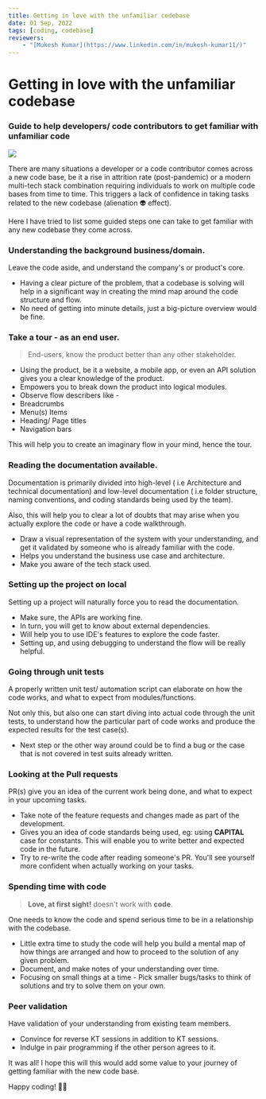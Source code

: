 ```yaml
---
title: Getting in love with the unfamiliar codebase
date: 01 Sep, 2022
tags: [coding, codebase]
reviewers:
    - "[Mukesh Kumar](https://www.linkedin.com/in/mukesh-kumar11/)"
---
```


# Getting in love with the unfamiliar codebase
### Guide to help developers/ code contributors to get familiar with unfamiliar code


![](./getting-in-love-with-the-unfamiliar-codebase.avif)

There are many situations a developer or a code contributor comes across a new code base, be it a rise in attrition rate (post-pandemic) or a modern multi-tech stack combination requiring individuals to work on multiple code bases from time to time. This triggers a lack of confidence in taking tasks related to the new codebase (alienation 👽 effect). 

Here I have tried to list some guided steps one can take to get familiar with any new codebase they come across.

### Understanding the background business/domain.
Leave the code aside, and understand the company's or product's core. 
- Having a clear picture of the problem, that a codebase is solving will help in a significant way in creating the mind map around the code structure and flow.
- No need of getting into minute details, just a big-picture overview would be fine.

### Take a tour - as an end user.
> End-users, know the product better than any other stakeholder.  

- Using the product, be it a website, a mobile app, or even an API solution gives you a clear knowledge of the product.
- Empowers you to break down the product into logical modules.
- Observe flow describers like -  
 - Breadcrumbs
 - Menu(s) Items
 - Heading/ Page titles
 - Navigation bars

This will help you to create an imaginary flow in your mind, hence the tour.
 
### Reading the documentation available.
Documentation is primarily divided into high-level ( i.e Architecture and technical documentation) and low-level documentation ( i.e folder structure, naming conventions, and coding standards being used by the team). 

Also, this will help you to clear a lot of doubts that may arise when you actually explore the code or have a code walkthrough.

- Draw a visual representation of the system with your understanding, and get it validated by someone who is already familiar with the code.
- Helps you understand the business use case and architecture.
- Make you aware of the tech stack used.

### Setting up the project on local
Setting up a project will naturally force you to read the documentation.

- Make sure, the APIs are working fine. 
- In turn, you will get to know about external dependencies.
- Will help you to use IDE's features to explore the code faster.
- Setting up, and using debugging to understand the flow will be really helpful.

### Going through unit tests
A properly written unit test/ automation script can elaborate on how the code works, and what to expect from modules/functions.

Not only this, but also one can start diving into actual code through the unit tests, to understand how the particular part of code works and produce the expected results for the test case(s).

- Next step or the other way around could be to find a bug or the case that is not covered in test suits already written.

### Looking at the Pull requests
PR(s) give you an idea of the current work being done, and what to expect in your upcoming tasks.

- Take note of the feature requests and changes made as part of the development.
- Gives you an idea of code standards being used, eg: using **CAPITAL** case for constants. This will enable you to write better and expected code in the future.
- Try to re-write the code after reading someone's PR. You'll see yourself more confident when actually working on your tasks. 


### Spending time with code
>**Love, at first sight!** doesn't work with **code**.

One needs to know the code and spend serious time to be in a relationship with the codebase.
- Little extra time to study the code will help you build a mental map of how things are arranged and how to proceed to the solution of any given problem.
- Document, and make notes of your understanding over time.
- Focusing on small things at a time - Pick smaller bugs/tasks to think of solutions and try to solve them on your own.

### Peer validation
Have validation of your understanding from existing team members.
- Convince for reverse KT sessions in addition to KT sessions.
- Indulge in pair programming if the other person agrees to it.



It was all!
I hope this will this would add some value to your journey of getting familiar with the new code base.

Happy coding! 🧑‍💻 